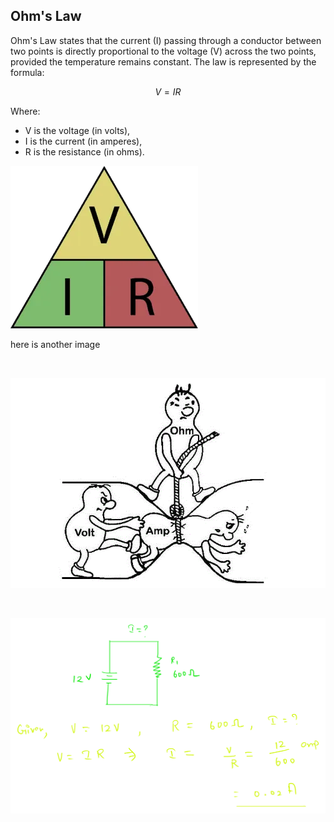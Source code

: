 ## Ohm's Law

Ohm's Law states that the current (I) passing through a conductor between two points is directly proportional to the voltage (V) across the two points, provided the temperature remains constant. The law is represented by the formula:

$$
V = IR
$$


Where:
-  V  is the voltage (in volts),
-  I  is the current (in amperes),
-  R  is the resistance (in ohms).

![alt text](<../Images/ohm's law.png>)


here is another image 

<br>

![alt text](<../Images/image copy 6.png>)


<br>

![alt text](<../Images/image copy 8.png>)